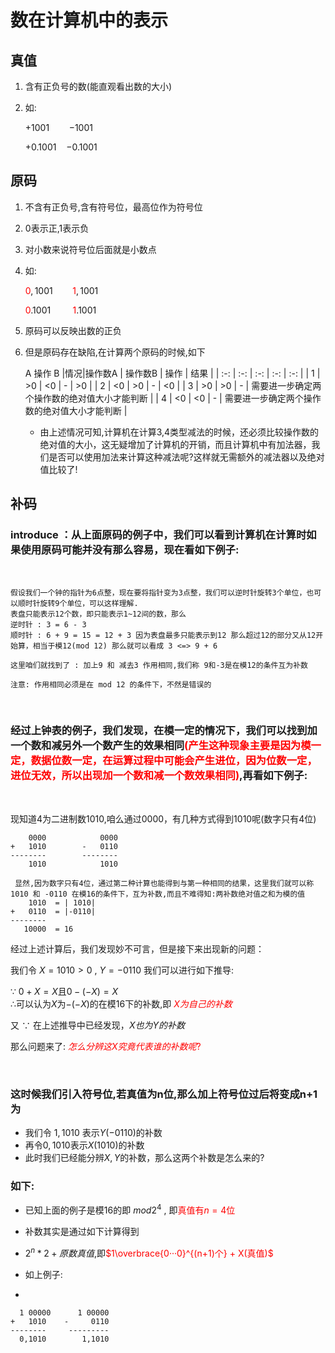 数在计算机中的表示
================

<h2>真值</h2>

1.  含有正负号的数(能直观看出数的大小)
2.  如:

    $+1001$&nbsp;&nbsp;&nbsp;&nbsp;&nbsp;&nbsp;&nbsp;&nbsp;$-1001$

    $+0.1001$&nbsp;&nbsp;&nbsp;&nbsp;$-0.1001$

<h2>原码</h2>

1.  不含有正负号,含有符号位，最高位作为符号位
2.  0表示正,1表示负
3.  对小数来说符号位后面就是小数点  
4.  如:

    <font color="red">$0$</font>$,1001$&nbsp;&nbsp;&nbsp;&nbsp;&nbsp;&nbsp;&nbsp;&nbsp;<font color="red">$1$</font>$,1001$

    <font color="red">$0$</font>$.1001$&nbsp;&nbsp;&nbsp;&nbsp;&nbsp;&nbsp;&nbsp;&nbsp;&nbsp;<font color="red">$1$</font>$.1001$

5.  原码可以反映出数的正负
6.  但是原码存在缺陷,在计算两个原码的时候,如下
    
    A 操作 B
    |情况|操作数A | 操作数B | 操作 | 结果 | 
    | :-: | :-: | :-: | :-: | :-: |
    | 1  | >0  | <0  | - | >0 |
    | 2  | <0  | >0  | - | <0 |
    | 3  | >0  | >0  | - | 需要进一步确定两个操作数的绝对值大小才能判断 |
    | 4  | <0  | <0  | - | 需要进一步确定两个操作数的绝对值大小才能判断 |

    *   由上述情况可知,计算机在计算3,4类型减法的时候，还必须比较操作数的绝对值的大小，这无疑增加了计算机的开销，而且计算机中有加法器，我们是否可以使用加法来计算这种减法呢?这样就无需额外的减法器以及绝对值比较了!

<h2>补码</h2>

###  introduce ：从上面原码的例子中，我们可以看到计算机在计算时如果使用原码可能并没有那么容易，现在看如下例子:

<br>

    假设我们一个钟的指针为6点整，现在要将指针变为3点整，我们可以逆时针旋转3个单位，也可以顺时针旋转9个单位，可以这样理解.
    表盘只能表示12个数，即只能表示1~12间的数，那么
    逆时针 : 3 = 6 - 3
    顺时针 : 6 + 9 = 15 = 12 + 3 因为表盘最多只能表示到12 那么超过12的部分又从12开始算，相当于模12(mod 12) 那么就可以看成 3 <=> 9 + 6
    
    这里咱们就找到了 : 加上9 和 减去3 作用相同,我们称 9和-3是在模12的条件互为补数
    
    注意: 作用相同必须是在 mod 12 的条件下，不然是错误的


<br>

###  经过上钟表的例子，我们发现，在模一定的情况下，我们可以找到加一个数和减另外一个数产生的效果相同<font style="color:red;">(产生这种现象主要是因为模一定，数据位数一定，在运算过程中可能会产生进位，因为位数一定，进位无效，所以出现加一个数和减一个数效果相同)</font>,再看如下例子:

<br>

现知道4为二进制数1010,咱么通过0000，有几种方式得到1010呢(数字只有4位)

        0000            0000
    +   1010        -   0110
    --------        --------
        1010            1010

     显然,因为数字只有4位，通过第二种计算也能得到与第一种相同的结果，这里我们就可以称 1010 和 -0110 在模16的条件下，互为补数,而且不难得知:两补数绝对值之和为模的值
        1010  = | 1010|
    +   0110  = |-0110|
    --------
       10000  = 16     

经过上述计算后，我们发现妙不可言，但是接下来出现新的问题：

我们令 $X=1010 > 0$ , $Y=-0110$  我们可以进行如下推导:

$\because$
$0 + X = X$且$0 -(-X) = X$      
$\therefore$可以认为$X$为$-(-X)$的在模16下的补数,即 <font color="red"> $X为自己的补数$</font>

又 $\because$ 在上述推导中已经发现，$X也为Y的补数$

那么问题来了: <font color="red">$怎么分辨这X究竟代表谁的补数呢?$</font>

<br>


###  这时候我们引入符号位,若真值为n位,那么加上符号位过后将变成n+1为

+   我们令 $1,1010$ 表示$Y(-0110)$的补数
+   再令$0,1010$表示$X(1010)$的补数
+   此时我们已经能分辨$X,Y$的补数，那么这两个补数是怎么来的?

### 如下:

+   已知上面的例子是模16的即    $mod2^4$ , 即<font color="red">真值有$n=4$位</font>
+   补数其实是通过如下计算得到
+   $2^n * 2 + 原数真值$,即<font color="red">$1\overbrace{0···0}^{(n+1)个} + X(真值)$</font>
+   如上例子:

+   
```
  1 00000      1 00000
+   1010    -     0110
--------     ---------
  0,1010        1,1010
```